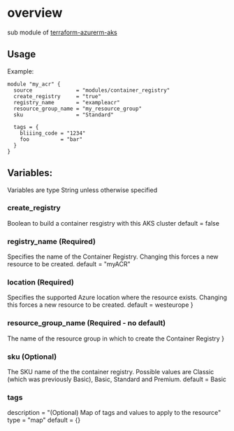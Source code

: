 # overview 
sub module of [terraform-azurerm-aks](https://github.com/sjones-sot/terraform-azurerm-aks)

## Usage
Example:

```hcl-terraform
module "my_acr" {
  source              = "modules/container_registry"
  create_registry     = "true"
  registry_name       = "exampleacr"
  resource_group_name = "my_resource_group"
  sku                 = "Standard"

  tags = {
    bliiing_code = "1234"
    foo          = "bar"
  }
}

```

## Variables:
Variables are type String unless otherwise specified

### create_registry
  Boolean to build a container resgistry with this AKS cluster
  default = false

### registry_name (Required)
  Specifies the name of the Container Registry. Changing this forces a new resource to be created.
  default = "myACR"

### location (Required)
  Specifies the supported Azure location where the resource exists. Changing this forces a new resource to be created.
  default = westeurope
}

### resource_group_name (Required - no default)
  The name of the resource group in which to create the Container Registry
}

### sku (Optional)
  The SKU name of the the container registry. Possible values are Classic (which was previously Basic), Basic, Standard and Premium.
  default = Basic

### tags
  description = "(Optional) Map of tags and values to apply to the resource"
  type        = "map"
  default = {}
